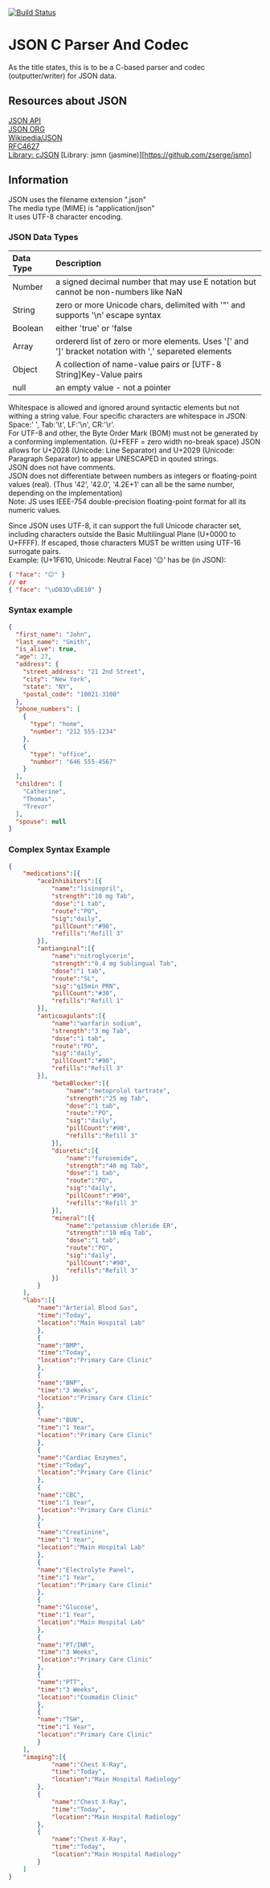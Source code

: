 [![Build Status](https://cdn.prod.website-files.com/5e0f1144930a8bc8aace526c/65dd9eb5aaca434fac4f1c7c_Build-Passing-brightgreen.svg)]()

# JSON C Parser And Codec
As the title states, this is to be a C-based parser and codec (outputter/writer) for JSON data.  

## Resources about JSON
[JSON API](https://jsonapi.org/examples/)  
[JSON ORG](https://json.org/example)  
[Wikipedia/JSON](https://en.wikipedia.org/wiki/JSON)  
[RFC4627](https://datatracker.ietf.org/doc/html/rfc4627)  
[Library: cJSON](https://github.com/DaveGamble/cJSON)
[Library: jsmn (jasmine)][https://github.com/zserge/jsmn]

## Information
JSON uses the filename extension ".json"  
The media type (MIME) is "application/json"  
It uses UTF-8 character encoding.  

### JSON Data Types
| Data Type | Description |
| :-- | :-- |
| Number | a signed decimal number that may use E notation but cannot be non-numbers like NaN |
| String | zero or more Unicode chars, delimited with '"' and supports '\n' escape syntax |
| Boolean | either 'true' or 'false |
| Array	| ordererd list of zero or more elements. Uses '[' and ']' bracket notation with ',' separeted elements |
| Object | A collection of name-value pairs or [UTF-8 String]Key-Value pairs |
| null | an empty value - not a pointer |

Whitespace is allowed and ignored around syntactic elements but not withing a string value.
Four specific characters are whitespace in JSON: Space:' ', Tab:'\t', LF:'\n', CR:'\r'.  
For UTF-8 and other, the Byte Order Mark (BOM) must not be generated by a conforming implementation. (U+FEFF = zero width no-break space) 
JSON allows for U+2028 (Unicode: Line Separator) and U+2029 (Unicode: Paragraph Separator) to appear UNESCAPED in qouted strings.  
JSON does not have comments.  
JSON does not differentiate between numbers as integers or floating-point values (real).  (Thus '42', '42.0', '4.2E+1' can all be the same number, depending on the implementation)  
Note: JS uses IEEE-754 double-precision floating-point format for all its numeric values.  
  
Since JSON uses UTF-8, it can support the full Unicode character set, including characters outside the Basic Multilingual Plane (U+0000 to U+FFFF). If escaped, those characters MUST be written using UTF-16 surrogate pairs.  
Example: (U+1F610, Unicode: Neutral Face) '😐' has be (in JSON):
```json
{ "face": "😐" }
// or
{ "face": "\uD83D\uDE10" }
```

### Syntax example
```json
{
  "first_name": "John",
  "last_name": "Smith",
  "is_alive": true,
  "age": 27,
  "address": {
    "street_address": "21 2nd Street",
    "city": "New York",
    "state": "NY",
    "postal_code": "10021-3100"
  },
  "phone_numbers": [
    {
      "type": "home",
      "number": "212 555-1234"
    },
    {
      "type": "office",
      "number": "646 555-4567"
    }
  ],
  "children": [
    "Catherine",
    "Thomas",
    "Trevor"
  ],
  "spouse": null
}
```

### Complex Syntax Example
```json
{
    "medications":[{
        "aceInhibitors":[{
            "name":"lisinopril",
            "strength":"10 mg Tab",
            "dose":"1 tab",
            "route":"PO",
            "sig":"daily",
            "pillCount":"#90",
            "refills":"Refill 3"
        }],
        "antianginal":[{
            "name":"nitroglycerin",
            "strength":"0.4 mg Sublingual Tab",
            "dose":"1 tab",
            "route":"SL",
            "sig":"q15min PRN",
            "pillCount":"#30",
            "refills":"Refill 1"
        }],
        "anticoagulants":[{
            "name":"warfarin sodium",
            "strength":"3 mg Tab",
            "dose":"1 tab",
            "route":"PO",
            "sig":"daily",
            "pillCount":"#90",
            "refills":"Refill 3"
        }],
            "betaBlocker":[{
                "name":"metoprolol tartrate",
                "strength":"25 mg Tab",
                "dose":"1 tab",
                "route":"PO",
                "sig":"daily",
                "pillCount":"#90",
                "refills":"Refill 3"
            }],
            "diuretic":[{
                "name":"furosemide",
                "strength":"40 mg Tab",
                "dose":"1 tab",
                "route":"PO",
                "sig":"daily",
                "pillCount":"#90",
                "refills":"Refill 3"
            }],
            "mineral":[{
                "name":"potassium chloride ER",
                "strength":"10 mEq Tab",
                "dose":"1 tab",
                "route":"PO",
                "sig":"daily",
                "pillCount":"#90",
                "refills":"Refill 3"
            }]
        }
    ],
    "labs":[{
        "name":"Arterial Blood Gas",
        "time":"Today",
        "location":"Main Hospital Lab"      
        },
        {
        "name":"BMP",
        "time":"Today",
        "location":"Primary Care Clinic"    
        },
        {
        "name":"BNP",
        "time":"3 Weeks",
        "location":"Primary Care Clinic"    
        },
        {
        "name":"BUN",
        "time":"1 Year",
        "location":"Primary Care Clinic"    
        },
        {
        "name":"Cardiac Enzymes",
        "time":"Today",
        "location":"Primary Care Clinic"    
        },
        {
        "name":"CBC",
        "time":"1 Year",
        "location":"Primary Care Clinic"    
        },
        {
        "name":"Creatinine",
        "time":"1 Year",
        "location":"Main Hospital Lab"  
        },
        {
        "name":"Electrolyte Panel",
        "time":"1 Year",
        "location":"Primary Care Clinic"    
        },
        {
        "name":"Glucose",
        "time":"1 Year",
        "location":"Main Hospital Lab"  
        },
        {
        "name":"PT/INR",
        "time":"3 Weeks",
        "location":"Primary Care Clinic"    
        },
        {
        "name":"PTT",
        "time":"3 Weeks",
        "location":"Coumadin Clinic"    
        },
        {
        "name":"TSH",
        "time":"1 Year",
        "location":"Primary Care Clinic"    
        }
    ],
    "imaging":[{
            "name":"Chest X-Ray",
            "time":"Today",
            "location":"Main Hospital Radiology"    
        },
        {
            "name":"Chest X-Ray",
            "time":"Today",
            "location":"Main Hospital Radiology"    
        },
        {
            "name":"Chest X-Ray",
            "time":"Today",
            "location":"Main Hospital Radiology"    
        }
    ]
}
```

